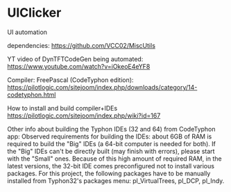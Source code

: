 # UIClicker
UI automation

dependencies:
https://github.com/VCC02/MiscUtils


YT video of DynTFTCodeGen being automated: https://www.youtube.com/watch?v=iOkeoE4eYF8

Compiler: FreePascal (CodeTyphon edition): https://pilotlogic.com/sitejoom/index.php/downloads/category/14-codetyphon.html

How to install and build compiler+IDEs https://pilotlogic.com/sitejoom/index.php/wiki?id=167

Other info about building the Typhon IDEs (32 and 64) from CodeTyphon app:
Observed requirements for building the IDEs: about 6GB of RAM is required to build the "Big" IDEs (a 64-bit computer is needed for both).
If the "Big" IDEs can't be directly built (may finish with errors), please start with the "Small" ones.
Because of this high amount of required RAM, in the latest versions, the 32-bit IDE comes preconfigured not to install various packages.
For this project, the following packages have to be manually installed from Typhon32's packages menu: pl_VirtualTrees, pl_DCP, pl_Indy.
